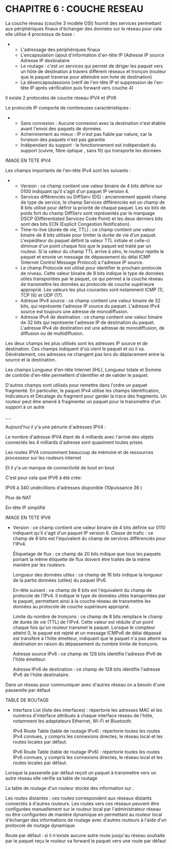 CHAPITRE 6 : COUCHE RESEAU
========


La couche réseau (couche 3 modèle OSI) fournit des services permettant aux périphériques finaux d'échanger des données sur le réseau pour cela elle utilise 4 processus de base :

-
  - L&#39;adressage des périphériques finaux
  - L&#39;encapsulation (ajout d&#39;information d&#39;en-tête IP (Adresse IP source Adresse IP destinataire
  - Le routage : c&#39;est un services qui permet de diriger les paquet vers un hôte  de destination à travers différent réseaux et tronçon (routeur que le paquet traverse pour atteindre son hote de destination)
  - La désencapsulassions (vérif de l&#39;en-tête IP et suppression de l&#39;en-tête IP après vérification puis forward vers couche 4)

Il existe 2 protocoles de couche réseau IPV4 et IPV6

Le protocole IP comporte de nombreuses caractéristiques :

-
  - Sans connexion  : Aucune connexion avec la destination n&#39;est établie avant l&#39;envoi des paquets de données
  - Acheminement au mieux : IP n&#39;est pas fiable par nature, car la livraison des paquets n&#39;est pas garantie
  - Indépendant du support : le fonctionnement est indépendant du support (cuivre, fibre optique , sans fil) qui transporte les données



IMAGE EN TETE IPV4



Les champs importants de l&#39;en-tête IPv4 sont les suivants :

-
  - Version :  ce champ contient une valeur binaire de 4 bits définie sur 0100 indiquant qu&#39;il s&#39;agit d&#39;un paquet IP version 4.
  - Services différenciés ou DiffServ (DS) : anciennement appelé champ de type de service, le champ Services différenciés est un champ de 8 bits utilisé pour définir la priorité de chaque paquet. Les six bits de poids fort du champ DiffServ sont représentés par le marquage DSCP (Differentiated Services Code Point) et les deux derniers bits sont des bits ECN (Explicit Congestion Notification).
  - Time-to-live (durée de vie, TTL) : ce champ contient une valeur binaire de 8 bits utilisée pour limiter la durée de vie d&#39;un paquet. L&#39;expéditeur du paquet définit la valeur TTL initiale et celle-ci diminue d&#39;un point chaque fois que le paquet est traité par un routeur. Si la valeur du champ TTL arrive à zéro, le routeur rejette le paquet et envoie un message de dépassement du délai ICMP (Internet Control Message Protocol) à l&#39;adresse IP source.
  - Le champ  Protocole  est utilisé pour identifier le prochain protocole de niveau. Cette valeur binaire de 8 bits indique le type de données utiles transportées par le paquet, ce qui permet à la couche réseau de transmettre les données au protocole de couche supérieure approprié. Les valeurs les plus courantes sont notamment ICMP (1), TCP (6) et UDP (17).
  - Adresse IPv4 source :  ce champ contient une valeur binaire de 32 bits, qui représente l&#39;adresse IP source du paquet. L&#39;adresse IPv4 source est toujours une adresse de monodiffusion.
  - Adresse IPv4 de destination :  ce champ contient une valeur binaire de 32 bits qui représente l&#39;adresse IP de destination du paquet. L&#39;adresse IPv4 de destination est une adresse de monodiffusion, de diffusion ou de multidiffusion.

Les deux champs les plus utilisés sont les adresses IP source et de destination. Ces champs indiquent d&#39;où vient le paquet et où il va. Généralement, ces adresses ne changent pas lors du déplacement entre la source et la destination.

Les champs Longueur d&#39;en-tête Internet (IHL), Longueur totale et Somme de contrôle d&#39;en-tête permettent d&#39;identifier et de valider le paquet.

D&#39;autres champs sont utilisés pour remettre dans l&#39;ordre un paquet fragmenté. En particulier, le paquet IPv4 utilise les champs Identification, Indicateurs et Décalage du fragment pour garder la trace des fragments. Un routeur peut être amené à fragmenter un paquet pour le transmettre d&#39;un support à un autre

_ _

Aujourd&#39;hui il y&#39;a une pénurie d&#39;adresses IPV4 :

Le nombre d&#39;adresse IPV4 étant de 4 milliards avec l&#39;arrivé des objets connectés les 4 milliards d&#39;adresse sont quasiment toutes prises

Les routes IPV4 consomment beaucoup de mémoire et de ressources processeur sur les routeurs internet

Et il y&#39;a un manque de connectivité de bout en bout

C&#39;est pour cela que IPV6 à été crée:

IPV6 à 340 undécillions d&#39;adresses disponible (10puissance 36 )

Plus de NAT

En-tête IP simplifié



IMAGE EN TETE IPV6



-
  Version :  ce champ contient une valeur binaire de 4 bits définie sur 0110 indiquant qu&#39;il s&#39;agit d&#39;un paquet IP version 6.
  Classe de trafic :  ce champ de 8 bits est l&#39;équivalent du champ de services différenciés pour l&#39;IPv4.

  Étiquetage de flux :  ce champ de 20 bits indique que tous les paquets portant la même étiquette de flux doivent être traités de la même manière par les routeurs.

  Longueur des données utiles :  ce champ de 16 bits indique la longueur de la partie données (utiles) du paquet IPv6.

  En-tête suivant :  ce champ de 8 bits est l&#39;équivalent du champ de protocole de l&#39;IPv4. Il indique le type de données utiles transportées par le paquet, permettant ainsi à la couche réseau de transmettre les données au protocole de couche supérieure approprié.

  Limite du nombre de tronçons :  ce champ de 8 bits remplace le champ de durée de vie (TTL) de l&#39;IPv4. Cette valeur est réduite d&#39;un point chaque fois qu&#39;un routeur transmet le paquet. Lorsque le compteur atteint 0, le paquet est rejeté et un message ICMPv6 de délai dépassé est transféré à l&#39;hôte émetteur, indiquant que le paquet n&#39;a pas atteint sa destination en raison du dépassement du nombre limite de tronçons.

   Adresse source IPv6 :  ce champ de 128 bits identifie l&#39;adresse IPv6 de l&#39;hôte émetteur.

  Adresse IPv6 de destination :  ce champ de 128 bits identifie l&#39;adresse IPv6 de l&#39;hôte destinataire.



Dans un réseau pour communiquer avec d&#39;autres réseau on a besoin d&#39;une passerelle par défaut

TABLE DE ROUTAGE

-
  Interface List (liste des interfaces) : répertorie les adresses MAC et les numéros d&#39;interface attribués à chaque interface réseau de l&#39;hôte, notamment les adaptateurs Ethernet, Wi-Fi et Bluetooth.

  IPv4 Route Table (table de routage IPv4) : répertorie toutes les routes IPv4 connues, y compris les connexions directes, le réseau local et les routes locales par défaut.

  IPv6 Route Table (table de routage IPv6) : répertorie toutes les routes IPv6 connues, y compris les connexions directes, le réseau local et les routes locales par défaut.



Lorsque la passerelle par défaut reçoit un paquet à transmettre vers un autre réseau elle vérifie sa table de routage

La table de routage d&#39;un routeur stocke des information sur :

 Les routes distantes : ces routes correspondent aux réseaux distants connectés à d&#39;autres routeurs. Les routes vers ces réseaux peuvent être configurées manuellement sur le routeur local par l&#39;administrateur réseau ou être configurées de manière dynamique en permettant au routeur local d&#39;échanger des informations de routage avec d&#39;autres routeurs à l&#39;aide d&#39;un protocole de routage dynamique.

 Route par défaut : si il n&#39;existe aucune autre route jusqu&#39;au réseau souhaite par le paquet reçu le routeur va forward le paquet vers une route par défaut